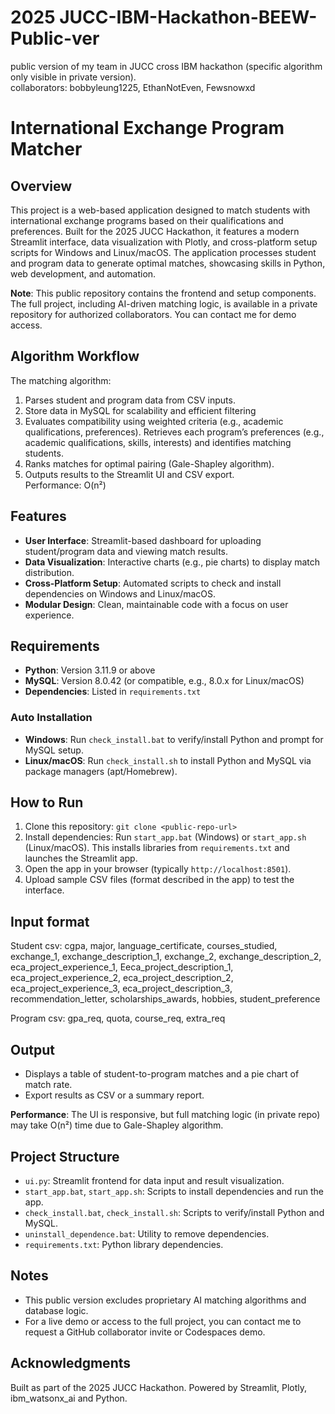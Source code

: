 # 2025 JUCC-IBM-Hackathon-BEEW-Public-ver
public version of my team in JUCC cross IBM hackathon (specific algorithm only visible in private version).  
collaborators: bobbyleung1225, EthanNotEven, Fewsnowxd 

# International Exchange Program Matcher

## Overview
This project is a web-based application designed to match students with international exchange programs based on their qualifications and preferences. Built for the 2025 JUCC Hackathon, it features a modern Streamlit interface, data visualization with Plotly, and cross-platform setup scripts for Windows and Linux/macOS. The application processes student and program data to generate optimal matches, showcasing skills in Python, web development, and automation.

**Note**: This public repository contains the frontend and setup components. The full project, including AI-driven matching logic, is available in a private repository for authorized collaborators. You can contact me for demo access.
 
## Algorithm Workflow
The matching algorithm:
1. Parses student and program data from CSV inputs.
2. Store data in MySQL for scalability and efficient filtering
3. Evaluates compatibility using weighted criteria (e.g., academic qualifications, preferences). Retrieves each program’s preferences (e.g., academic qualifications, skills, interests) and identifies matching students.  
4. Ranks matches for optimal pairing (Gale-Shapley algorithm).  
5. Outputs results to the Streamlit UI and CSV export.  
Performance: O(n²)  

## Features
- **User Interface**: Streamlit-based dashboard for uploading student/program data and viewing match results.
- **Data Visualization**: Interactive charts (e.g., pie charts) to display match distribution.
- **Cross-Platform Setup**: Automated scripts to check and install dependencies on Windows and Linux/macOS.
- **Modular Design**: Clean, maintainable code with a focus on user experience.

## Requirements
- **Python**: Version 3.11.9 or above
- **MySQL**: Version 8.0.42 (or compatible, e.g., 8.0.x for Linux/macOS)
- **Dependencies**: Listed in `requirements.txt`

### Auto Installation
- **Windows**: Run `check_install.bat` to verify/install Python and prompt for MySQL setup.
- **Linux/macOS**: Run `check_install.sh` to install Python and MySQL via package managers (apt/Homebrew).

## How to Run
1. Clone this repository: `git clone <public-repo-url>`
2. Install dependencies: Run `start_app.bat` (Windows) or `start_app.sh` (Linux/macOS). This installs libraries from `requirements.txt` and launches the Streamlit app.
3. Open the app in your browser (typically `http://localhost:8501`).
4. Upload sample CSV files (format described in the app) to test the interface.

## Input format
Student csv: cgpa, major, language_certificate, courses_studied, exchange_1, exchange_description_1, exchange_2, exchange_description_2, eca_project_experience_1, Eeca_project_description_1, eca_project_experience_2, eca_project_description_2, eca_project_experience_3, eca_project_description_3, recommendation_letter, scholarships_awards, hobbies, student_preference  

Program csv: gpa_req, quota, course_req, extra_req

## Output
- Displays a table of student-to-program matches and a pie chart of match rate.
- Export results as CSV or a summary report.

**Performance**: The UI is responsive, but full matching logic (in private repo) may take O(n²) time due to Gale-Shapley algorithm.

## Project Structure
- `ui.py`: Streamlit frontend for data input and result visualization.
- `start_app.bat`, `start_app.sh`: Scripts to install dependencies and run the app.
- `check_install.bat`, `check_install.sh`: Scripts to verify/install Python and MySQL.
- `uninstall_dependence.bat`: Utility to remove dependencies.
- `requirements.txt`: Python library dependencies.

## Notes
- This public version excludes proprietary AI matching algorithms and database logic.
- For a live demo or access to the full project, you can contact me to request a GitHub collaborator invite or Codespaces demo.

## Acknowledgments
Built as part of the 2025 JUCC Hackathon. Powered by Streamlit, Plotly, ibm_watsonx_ai and Python.
